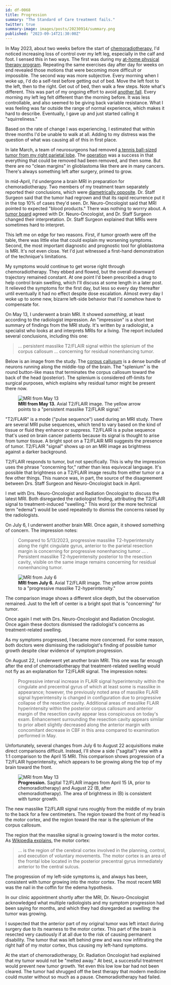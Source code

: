 ```yaml
---
id: df-0068
title: Progression
summary: "The Standard of Care treatment fails."
twitter: true
summary-image: images/posts/20230914/summary.png
published: "2023-09-14T21:30:00Z"
---
```


In May 2023, about two weeks before the start of [chemoradiotherapy](/articles/2023/08/11/chemoradiotherapy/), I'd noticed increasing loss of control over my left leg, especially in the calf and foot. I sensed this in two ways. The first was during my [at-home physical therapy program](/articles/2023/07/18/the-principle-of-least-convenience/). Repeating the same exercises day after day for weeks on end revealed those motions that were becoming more difficult or impossible. The second way was more subjective. Every morning when I woke up, I'd do a self-test before getting out of bed. Move the left foot to the left, then to the right. Get out of bed, then walk a few steps. Note what's different. This was part of my ongoing effort to avoid [another fall](/articles/2023/06/30/fall-guy/). Every morning my left leg felt different than the morning before. It was less controllable, and also seemed to be giving back variable resistance. What I was feeling was far outside the range of normal experience, which makes it hard to describe. Eventually, I gave up and just started calling it "squirreliness."

Based on the rate of change I was experiencing, I estimated that within three months I'd be unable to walk at all. Adding to my distress was the question of what was causing all of this in first place.

In late March, a team of neurosurgeons had removed [a tennis ball-sized tumor from my right parietal lobe](/articles/2023/05/27/the-scary-stuff/). The [operation](/articles/2023/06/02/reflections-on-my-brain-surgery/) was a success in that everything that could be removed had been removed, and then some. But there are no "clean margins" in glioblastoma like there are in many cancers. There's always something left after surgery, primed to grow.

In mid-April, I'd undergone a brain MRI in preparation for chemoradiotherapy. Two members of my treatment team separately reported their conclusions, which were [diametrically opposite](/articles/2023/07/21/the-ambiguously-alarming-brain-mri/). Dr. Staff Surgeon said that the tumor had regrown and that its rapid recurrence put it in the top 10% of cases they'd seen. Dr. Neuro-Oncologist said that MRI pointed to expected "blood products." There was nothing to worrry about. A [tumor board](/articles/2023/07/27/tumor-board/) agreed with Dr. Neuro-Oncologist, and Dr. Staff Surgeon changed their interpretation. Dr. Staff Surgeon explained that MRIs were sometimes hard to interpret.

This left me on edge for two reasons. First, if tumor growth were off the table, there was little else that could explain my worsening symptoms. Second, the most important diagnostic and prognostic tool for glioblastoma is MRI. It's not even close. Yet I'd just witnessed a first-hand demonstration of the technique's limitations.

My symptoms would continue to get worse right through chemoradiotherapy. They ebbed and flowed, but the overall downward trajectory remained constant. At one point I'd been prescribed a drug to help control brain swelling, which I'll discuss at some length in a later post. It relieved the symptoms for the first day, but less so every day thereafter until eventually it had no effect despite dose escalation. Almost every day I woke up to some new, bizarre left-side behavior that I'd somehow have to compensate for.

On May 13, I underwent a brain MRI. It showed *something*, at least according to the radiologist impression. An "impression" is a short text summary of findings from the MRI study. It's written by a radiologist, a specialist who looks at and interprets MRIs for a living. The report included several conclusions, including this one:

> ... persistent masslike T2/FLAIR signal within the splenium of the corpus callosum ... concerning for residual nonenhancing tumor.

Below is an image from the study. The [corpus callusum](https://en.wikipedia.org/wiki/Corpus_callosum) is a dense bundle of neurons running along the middle-top of the brain. The "splenium" is the round button-like mass that terminates the corpus callosum toward the back of the head (posterior). The splenium is considered off-limits for surgical purposes, which explains why residual tumor might be present there now.

<figure>
  <img alt="MRI from May 13" src="/images/posts/20230914/2023-05-13.png">
  <figcaption>
    <strong>MRI from May 13.</strong> Axial T2/FLAIR image. The yellow arrow points to a "persistent masslike T2/FLAIR signal."
  </figcaption>
</figure>

"T2/FLAIR" is a mode ("pulse sequence") used during an MRI study. There are several MRI pulse sequences, which tend to vary based on the kind of tissue or fluid they enhance or suppress. T2/FLAIR is a pulse sequence that's used on brain cancer patients because its signal is thought to arise from tumor tissue. A bright spot on a T2/FLAIR MRI suggests the presence of tumor. T2/FLAIR "signal" shows up on an MRI image as brightness against a darker background.

T2/FLAIR responds to tumor, but not specifically. This is why the impression uses the phrase "concerning for," rather than less equivocal language. It's possible that brightness on a T2/FLAIR image results from either tumor or a few other things. This nuance was, in part, the source of the disagreement between Drs. Staff Surgeon and Neuro-Oncologist back in April.

I met with Drs. Neuro-Oncologist and Radiation Oncologist to discuss the latest MRI. Both disregarded the radiologist finding, attributing the T2/FLAIR signal to treatment-induced "swelling." This word (or the more technical term "edema") would be used repeatedly to dismiss the concerns raised by the radiologists.

On July 6, I underwent another brain MRI. Once again, it showed something of concern. The impression notes:

> Compared to 5/13/2023, progressive masslike T2-hyperintensity along the right cingulate gyrus, anterior to the parietal resection margin is concerning for progressive nonenhancing tumor ... . Persistent masslike T2-hyperintensity posterior to the resection cavity, visible on the same image remains concerning for residual nonenhancing tumor.

<figure>
  <img alt="MRI from July 6" src="/images/posts/20230914/2023-07-06.png">
  <figcaption>
    <strong>MRI from July 6.</strong> Axial T2/FLAIR image. The yellow arrow points to a "progressive masslike T2-hyperintensity."
  </figcaption>
</figure>

The comparison image shows a different slice depth, but the observation remained. Just to the left of center is a bright spot that is "concerning" for tumor.

Once again I met with Drs. Neuro-Oncologist and Radiation Oncologist. Once again these doctors dismissed the radiologist's concerns as treatment-related swelling.

As my symptoms progressed, I became more concerned. For some reason, both doctors were dismissing the radiologist's finding of possible tumor growth despite clear evidence of symptom progression.

On August 22, I underwent yet another brain MRI. This one was far enough after the end of chemoradiotherapy that treatment-related swelling would not fly as an explanation for T2/FLAIR signal. The impression notes:

> Progressive interval increase in FLAIR signal hyperintensity within the cingulate and precentral gyrus of which at least some is masslike in appearance; however, the previously noted area of masslike FLAIR signal hyperintensity is changed in configuration due to progressive collapse of the resection cavity. Additional areas of masslike FLAIR hyperintensity within the posterior corpus callosum and anterior margin of the resection cavity appear less conspicuous on today's exam. Enhancement surrounding the resection cavity appears similar to prior albeit slightly decreased along the anterior margin with concomitant decrease in CBF in this area compared to examination performed in May.

Unfortunately, several changes from July 6 to August 22 acquisitions make direct comparisons difficult. Instead, I'll show a side ("sagital") view with a 1:1 comparison to the April 15 MRI. This comparison shows progression of a T2/FLAIR hyperintensity, which appears to be growing along the top of my brain toward the front.

<figure>
  <img alt="MRI from May 13" src="/images/posts/20230914/comparison.png">
  <figcaption>
    <strong>Progression.</strong> Sagital T2/FLAIR images from April 15 (A, prior to chemoradiotherapy) and August 22 (B, after chemoradiotherapy). The area of brightness in (B) is consistent with tumor growth.
  </figcaption>
</figure>

The new masslike T2/FLAIR signal runs roughly from the middle of my brain to the back for a few centimeters. The region toward the front of my head is the motor cortex, and the region toward the rear is the splenium of the corpus callosum.

The region that the masslike signal is growing toward is the motor cortex. As [Wikipedia explains](https://en.wikipedia.org/wiki/Motor_cortex), the motor cortex:

> ... is the region of the cerebral cortex involved in the planning, control, and execution of voluntary movements. The motor cortex is an area of the frontal lobe located in the posterior precentral gyrus immediately anterior to the central sulcus.

The progression of my left-side symptoms is, and always has been, consistent with tumor growing into the motor cortex. The most recent MRI was the nail in the coffin for the edema hypothesis.

In our clinic appointment shortly after the MRI, Dr. Neuro-Oncologist acknowledged what multiple radiologists and my symptom progression had been saying for months, and which they had disregarded as swelling: the tumor was growing.

I suspected that the anterior part of my original tumor was left intact during surgery due to its nearness to the motor cortex. This part of the brain is resected very cautiously if at all due to the risk of causing permanent disability. The tumor that was left behind grew and was now infiltrating the right half of my motor cortex, thus causing my left-hand symptoms.

At the start of chemoradiotherapy, Dr. Radiation Oncologist had explained that my tumor would not be "melted away." At best, a successful treatment would prevent new tumor growth. Yet even this low low bar had not been cleared. The tumor had shrugged off the best therapy that modern medicine could muster without so much as a pause. Chemoradiotherapy had failed.
